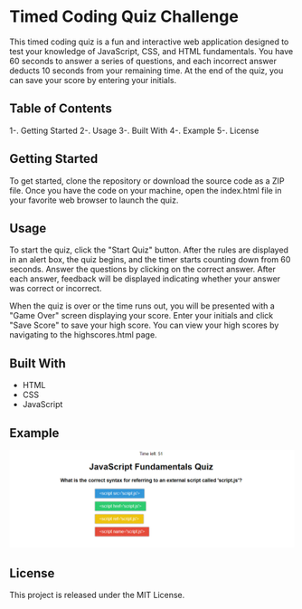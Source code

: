 # Timed Coding Quiz Challenge
This timed coding quiz is a fun and interactive web application designed to test your knowledge of JavaScript, CSS, and HTML fundamentals. You have 60 seconds to answer a series of questions, and each incorrect answer deducts 10 seconds from your remaining time. At the end of the quiz, you can save your score by entering your initials.

## Table of Contents
1-. Getting Started
2-. Usage
3-. Built With
4-. Example
5-. License
## Getting Started
To get started, clone the repository or download the source code as a ZIP file. Once you have the code on your machine, open the index.html file in your favorite web browser to launch the quiz.

## Usage
To start the quiz, click the "Start Quiz" button. After the rules are displayed in an alert box, the quiz begins, and the timer starts counting down from 60 seconds. Answer the questions by clicking on the correct answer. After each answer, feedback will be displayed indicating whether your answer was correct or incorrect.

When the quiz is over or the time runs out, you will be presented with a "Game Over" screen displaying your score. Enter your initials and click "Save Score" to save your high score. You can view your high scores by navigating to the highscores.html page.

## Built With
* HTML
* CSS
* JavaScript
## Example
![A user clicks through an interactive coding quiz, then enters initials to save the high score before resetting and starting over.](./Assets/captura.gif)
## License
This project is released under the MIT License.